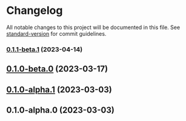 # Changelog

All notable changes to this project will be documented in this file. See [standard-version](https://github.com/conventional-changelog/standard-version) for commit guidelines.

### [0.1.1-beta.1](https://github.com/Moonlightjs/admin-user-module/compare/v0.1.0-beta.0...v0.1.1-beta.1) (2023-04-14)

## [0.1.0-beta.0](https://github.com/Moonlightjs/admin-user-module/compare/v0.1.0-alpha.1...v0.1.0-beta.0) (2023-03-17)

## [0.1.0-alpha.1](https://github.com/Moonlightjs/admin-user-module/compare/v0.1.0-alpha.0...v0.1.0-alpha.1) (2023-03-03)

## 0.1.0-alpha.0 (2023-03-03)
